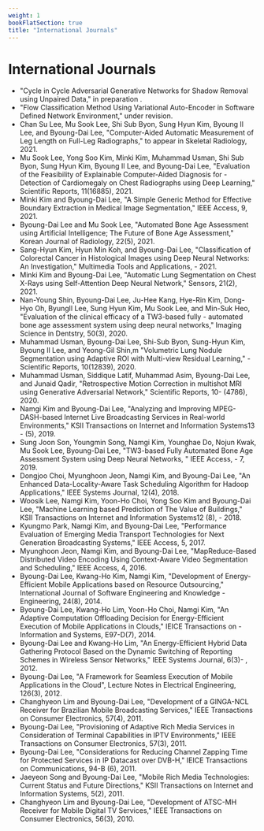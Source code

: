 ```yaml
---
weight: 1
bookFlatSection: true
title: "International Journals"
---
```


# International Journals

- "Cycle in Cycle Adversarial Generative Networks for Shadow Removal using Unpaired Data," in preparation .
- "Flow Classification Method Using Variational Auto-Encoder in Software Defined Network Environment," under revision.
- Chan Su Lee, Mu Sook Lee, Shi Sub Byon, Sung Hyun Kim, Byoung Il Lee, and Byoung-Dai Lee, "Computer-Aided Automatic Measurement of Leg Length on Full-Leg Radiographs," to appear in Skeletal Radiology, 2021.
-   Mu Sook Lee, Yong Soo Kim, Minki Kim, Muhammad Usman, Shi Sub Byon, Sung Hyun Kim, Byoung Il Lee, and Byoung-Dai Lee, "Evaluation of the Feasibility of Explainable Computer-Aided Diagnosis for - Detection of Cardiomegaly on Chest Radiographs using Deep Learning," Scientific Reports, 11(16885), 2021.
-   Minki Kim and Byoung-Dai Lee, "A Simple Generic Method for Effective Boundary Extraction in Medical Image Segmentation," IEEE Access, 9, 2021.
-   Byoung-Dai Lee and Mu Sook Lee, "Automated Bone Age Assessment using Artificial Intelligence; The Future of Bone Age Assessment," Korean Journal of Radiology, 22(5), 2021.
-   Sang-Hyun Kim, Hyun Min Koh, and Byoung-Dai Lee, "Classification of Colorectal Cancer in Histological Images using Deep Neural Networks: An Investigation," Multimedia Tools and Applications, -   2021.
-   Minki Kim and Byoung-Dai Lee, "Automatic Lung Segmentation on Chest X-Rays using Self-Attention Deep Neural Network," Sensors, 21(2), 2021.
-   Nan-Young Shin, Byoung-Dai Lee, Ju-Hee Kang, Hye-Rin Kim, Dong-Hyo Oh, ByungIl Lee, Sung Hyun Kim, Mu Sook Lee, and Min-Suk Heo, "Evaluation of the clinical efficacy of a TW3-based fully -   automated bone age assessment system using deep neural networks," Imaging Science in Dentstry, 50(3), 2020.
-   Muhammad Usman, Byoung-Dai Lee, Shi-Sub Byon, Sung-Hyun Kim, Byoung Il Lee, and Yeong-Gil Shin,m "Volumetric Lung Nodule Segmentation using Adaptive ROI with Multi-view Residual Learning," - Scientific Reports, 10(12839), 2020.
-   Muhammad Usman, Siddique Latif, Muhammad Asim, Byoung-Dai Lee, and Junaid Qadir, "Retrospective Motion Correction in multishot MRI using Generative Adversarial Network," Scientific Reports, 10-  (4786), 2020.
-   Namgi Kim and Byoung-Dai Lee, "Analyzing and Improving MPEG-DASH-based Internet Live Broadcasting Services in Real-world Environments," KSII Transactions on Internet and Information Systems13 -  (5), 2019.
-   Sung Joon Son, Youngmin Song, Namgi Kim, Younghae Do, Nojun Kwak, Mu Sook Lee, Byoung-Dai Lee, "TW3-based Fully Automated Bone Age Assessment System using Deep Neural Networks, " IEEE Access, -  7, 2019.
-   Dongjoo Choi, Myunghoon Jeon, Namgi Kim, and Byoung-Dai Lee, "An Enhanced Data-Locality-Aware Task Scheduling Algorithm for Hadoop Applications," IEEE Systems Journal, 12(4), 2018.
-   Woosik Lee, Namgi Kim, Yoon-Ho Choi, Yong Soo Kim and Byoung-Dai Lee, "Machine Learning based Prediction of The Value of Buildings," KSII Transactions on Internet and Information Systems12 (8), -    2018.
-   Kyungmo Park, Namgi Kim, and Byoung-Dai Lee, "Performance Evaluation of Emerging Media Transport Technologies for Next Generation Broadcasting Systems," IEEE Access, 5, 2017.
-   Myunghoon Jeon, Namgi Kim, and Byoung-Dai Lee, "MapReduce-Based Distributed Video Encoding Using Context-Aware Video Segmentation and Scheduling," IEEE Access, 4, 2016.
-   Byoung-Dai Lee, Kwang-Ho Kim, Namgi Kim, "Development of Energy-Efficient Mobile Applications based on Resource Outsourcing," International Journal of Software Engineering and Knowledge -    Engineering, 24(8), 2014.
-   Byoung-Dai Lee, Kwang-Ho Lim, Yoon-Ho Choi, Namgi Kim, "An Adaptive Computation Offloading Decision for Energy-Efficient Execution of Mobile Applications in Clouds," IEICE Transactions on -  Information and Systems, E97-D(7), 2014.
-   Byoung-Dai Lee and Kwang-Ho Lim, "An Energy-Efficient Hybrid Data Gathering Protocol Based on the Dynamic Switching of Reporting Schemes in Wireless Sensor Networks," IEEE Systems Journal, 6(3)- , 2012.
-   Byoung-Dai Lee, "A Framework for Seamless Execution of Mobile Applications in the Cloud", Lecture Notes in Electrical Engineering, 126(3), 2012.
-   Changhyeon Lim and Byoung-Dai Lee, "Development of a GINGA-NCL Receiver for Brazilian Mobile Broadcasting Services," IEEE Transactions on Consumer Electronics, 57(4), 2011.
-   Byoung-Dai Lee, "Provisioning of Adaptive Rich Media Services in Consideration of Terminal Capabilities in IPTV Environments," IEEE Transactions on Consumer Electronics, 57(3), 2011.
-   Byoung-Dai Lee, "Considerations for Reducing Channel Zapping Time for Protected Services in IP Datacast over DVB-H," IEICE Transactions on Communications, 94-B (6), 2011.
-   Jaeyeon Song and Byoung-Dai Lee, "Mobile Rich Media Technologies: Current Status and Future Directions," KSII Transactions on Internet and Information Systems, 5(2), 2011.
-   Changhyeon Lim and Byoung-Dai Lee, "Development of ATSC-MH Receiver for Mobile Digital TV Services," IEEE Transactions on Consumer Electronics, 56(3), 2010.